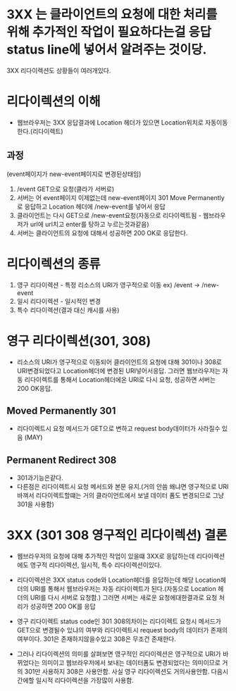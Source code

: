# 3XX 는 클라이언트의 요청에 대한 처리를 위해 추가적인 작업이 필요하다는걸 응답 status line에 넣어서 알려주는 것이당.

3XX 리다이렉션도 상황들이 여러개있다.

# 리다이렉션의 이해

- 웹브라우저는 3XX 응답결과에 Location 헤더가 있으면 Location위치로 자동이동한다.(리다이렉트)

## 과정

(event페이지가 new-event페이지로 변경된상태임)

1. /event GET으로 요청(클라가 서버로)
2. 서버는 어 event페이지 이제없는데 new-event페이지 301 Move Permanently로 응답하고 Location 헤더에 /new-event를 넣어서 응답
3. 클라이언트는 다시 GET으로 /new-event요청(자동으로 리다이렉트됨 - 웹브라우저가 url에 url치고 enter를 탕하고 누르는것과같음)
4. 서버는 클라이언트의 요청에 대해서 성공하면 200 OK로 응답한다.

# 리다이렉션의 종류

1. 영구 리다이렉션 - 특정 리소스의 URI가 영구적으로 이동
   ex) /event -> /new-event
2. 일시 리다이렉션 - 일시적인 변경
3. 특수 리다이렉션(결과 대신 캐시를 사용)

# 영구 리다이렉션(301, 308)

- 리소스의 URI가 영구적으로 이동되어 클라이언트의 요청에 대해 301이나 308로 URI변경되었다고 Location헤더에 변경된 URI넣어서응답. 그러면 웹브라우저는 자동 리다이렉트를 통해서 Location헤더에온 URI로 다시 요청, 성공하면 서버는 200 OK응답.

## Moved Permanently 301

- 리다이렉트시 요청 메서드가 GET으로 변하고 request body데이터가 사라질수 있음
  (MAY)

## Permanent Redirect 308

- 301과기능은같다.
- 다른점은 리다이렉트시 요청 메서드와 본문 유지.(거의 안씀 왜냐면 영구적으로 URI바껴서 리다이렉트할떄는 거의 클라이언트에서 보낼 데이터 폼도 변경되므로 그냥 301을 사용함)

# 3XX (301 308 영구적인 리다이렉션) 결론

- 웹브라우저의 요청에 대해 추가적인 작업이 있을떄 3XX로 응답하는데 리다이렉션에도 영구적 리다이렉션, 일시적, 특수 리다이렉션이있다.
- 리다이렉션은 3XX status code와 Location헤더를 응답하는데 해당 Location헤더의 URI를 통해서 웹브라우저는 자동 리다이렉트가 된다.(자동으로 Location 헤더의 URI를 다시 서버로 요청함.) 그러면 서버는 새로운 요청에대한결과로 요청 처리가 성공하면 200 OK를 응답

- 영구 리다이렉트 status code인 301 308의차이는 리다이렉트 요청시 메서드가 GET으로 변경될수 있냐의 여부와 리다이렉트시 request body의 데이터가 존재의 여부이다. 301은 존재하지않을수있고 308은 무조건 존재한다.

- 그러나 리다이렉션의 의미를 살펴보면 영구적인 리다이렉션은 영구적으로 URI가 바뀌었다는 의미이고 웹브라우저에서 보내는 데이터폼도 변경되었다는 의미이므로 거의 301만 사용하지 308은 사용안함. 사실 영구 리다이렉션도 거의사용안함. 다음시간에할 일시적 리다이렉션을 가장많이 사용함.
